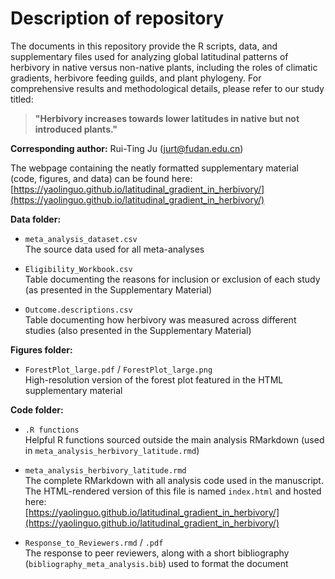 # Description of repository

The documents in this repository provide the R scripts, data, and supplementary files used for analyzing global latitudinal patterns of herbivory in native versus non-native plants, including the roles of climatic gradients, herbivore feeding guilds, and plant phylogeny. For comprehensive results and methodological details, please refer to our study titled:

> **"Herbivory increases towards lower latitudes in native but not introduced plants."**

**Corresponding author:** Rui-Ting Ju ([jurt@fudan.edu.cn](mailto:jurt@fudan.edu.cn))   

The webpage containing the neatly formatted supplementary material (code, figures, and data) can be found here:  
[https://yaolinguo.github.io/latitudinal_gradient_in_herbivory/](https://yaolinguo.github.io/latitudinal_gradient_in_herbivory/)

**Data folder:**

- `meta_analysis_dataset.csv`  
  The source data used for all meta-analyses

- `Eligibility_Workbook.csv`  
  Table documenting the reasons for inclusion or exclusion of each study (as presented in the Supplementary Material)

- `Outcome.descriptions.csv`  
  Table documenting how herbivory was measured across different studies (also presented in the Supplementary Material)

**Figures folder:**

- `ForestPlot_large.pdf` / `ForestPlot_large.png`  
  High-resolution version of the forest plot featured in the HTML supplementary material

**Code folder:**

- `.R functions`  
  Helpful R functions sourced outside the main analysis RMarkdown (used in `meta_analysis_herbivory_latitude.rmd`)

- `meta_analysis_herbivory_latitude.rmd`  
  The complete RMarkdown with all analysis code used in the manuscript.  
  The HTML-rendered version of this file is named `index.html` and hosted here:  
  [https://yaolinguo.github.io/latitudinal_gradient_in_herbivory/](https://yaolinguo.github.io/latitudinal_gradient_in_herbivory/)

- `Response_to_Reviewers.rmd` / `.pdf`  
  The response to peer reviewers, along with a short bibliography (`bibliography_meta_analysis.bib`) used to format the document

